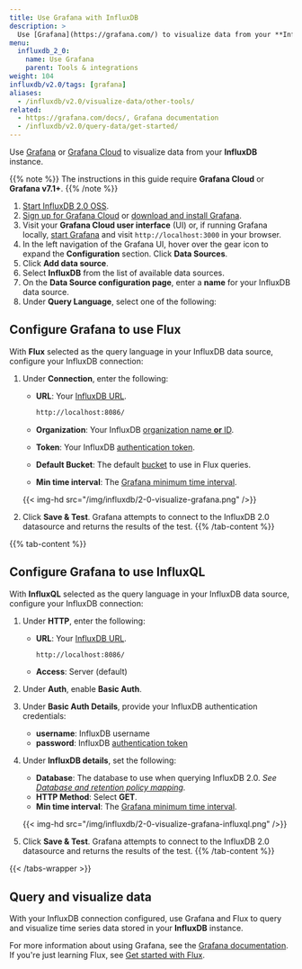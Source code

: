 ```yaml
---
title: Use Grafana with InfluxDB
description: >
  Use [Grafana](https://grafana.com/) to visualize data from your **InfluxDB** instance.
menu:
  influxdb_2_0:
    name: Use Grafana
    parent: Tools & integrations
weight: 104
influxdb/v2.0/tags: [grafana]
aliases:
  - /influxdb/v2.0/visualize-data/other-tools/
related:
  - https://grafana.com/docs/, Grafana documentation
  - /influxdb/v2.0/query-data/get-started/
---
```


Use [Grafana](https://grafana.com/) or [Grafana Cloud](https://grafana.com/products/cloud/)
to visualize data from your **InfluxDB** instance.

{{% note %}}
The instructions in this guide require **Grafana Cloud** or **Grafana v7.1+**.
{{% /note %}}

1. [Start InfluxDB 2.0 OSS](/influxdb/v2.0/get-started/#start-with-influxdb-oss).
2. [Sign up for Grafana Cloud](https://grafana.com/products/cloud/) or
   [download and install Grafana](https://grafana.com/grafana/download).
3. Visit your **Grafana Cloud user interface** (UI) or, if running Grafana locally,
   [start Grafana](https://grafana.com/docs/grafana/latest/installation/) and visit
   `http://localhost:3000` in your browser.
4. In the left navigation of the Grafana UI, hover over the gear
   icon to expand the **Configuration** section. Click **Data Sources**.
5. Click **Add data source**.
6. Select **InfluxDB** from the list of available data sources.
7. On the **Data Source configuration page**, enter a **name** for your InfluxDB data source.
8. Under **Query Language**, select one of the following:

## Configure Grafana to use Flux

With **Flux** selected as the query language in your InfluxDB data source,
configure your InfluxDB connection:

1. Under **Connection**, enter the following:

    - **URL**: Your [InfluxDB URL](/influxdb/v2.0/reference/urls/).

        ```sh
        http://localhost:8086/
        ```

    - **Organization**: Your InfluxDB [organization name **or** ID](/influxdb/v2.0/organizations/view-orgs/).
    - **Token**: Your InfluxDB [authentication token](/influxdb/v2.0/security/tokens/).
    - **Default Bucket**: The default [bucket](/influxdb/v2.0/organizations/buckets/) to use in Flux queries.
    - **Min time interval**: The [Grafana minimum time interval](https://grafana.com/docs/grafana/latest/features/datasources/influxdb/#min-time-interval).

    {{< img-hd src="/img/influxdb/2-0-visualize-grafana.png" />}}

2. Click **Save & Test**. Grafana attempts to connect to the InfluxDB 2.0 datasource
   and returns the results of the test.
{{% /tab-content %}}
<!----------------------------- END FLUX CONTENT ----------------------------->
<!-------------------------- BEGIN INFLUXQL CONTENT -------------------------->
{{% tab-content %}}
## Configure Grafana to use InfluxQL

With **InfluxQL** selected as the query language in your InfluxDB data source,
configure your InfluxDB connection:

1. Under **HTTP**, enter the following:

    - **URL**: Your [InfluxDB URL](/influxdb/v2.0/reference/urls/).

        ```sh
        http://localhost:8086/
        ```
    - **Access**: Server (default)

2. Under **Auth**, enable **Basic Auth**.
3. Under **Basic Auth Details**, provide your InfluxDB authentication credentials:

    - **username**: InfluxDB username
    - **password**: InfluxDB [authentication token](/influxdb/v2.0/security/tokens/)

4. Under **InfluxDB details**, set the following:

    - **Database**: The database to use when querying InfluxDB 2.0.
      _See [Database and retention policy mapping](/influxdb/v2.0/reference/api/influxdb-1x/dbrp/)._
    - **HTTP Method**: Select **GET**.
    - **Min time interval**: The [Grafana minimum time interval](https://grafana.com/docs/grafana/latest/features/datasources/influxdb/#min-time-interval).

    {{< img-hd src="/img/influxdb/2-0-visualize-grafana-influxql.png" />}}

5. Click **Save & Test**. Grafana attempts to connect to the InfluxDB 2.0 datasource
   and returns the results of the test.
{{% /tab-content %}}
<!--------------------------- END INFLUXQL CONTENT --------------------------->
{{< /tabs-wrapper >}}

## Query and visualize data

With your InfluxDB connection configured, use Grafana and Flux to query and
visualize time series data stored in your **InfluxDB** instance.

For more information about using Grafana, see the [Grafana documentation](https://grafana.com/docs/).
If you're just learning Flux, see [Get started with Flux](/influxdb/v2.0/query-data/get-started/).
